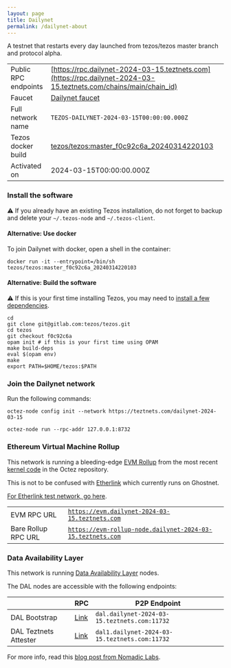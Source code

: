 ```yaml
---
layout: page
title: Dailynet
permalink: /dailynet-about
---
```


A testnet that restarts every day launched from tezos/tezos master branch and protocol alpha.

| | |
|-------|---------------------|
| Public RPC endpoints | [https://rpc.dailynet-2024-03-15.teztnets.com](https://rpc.dailynet-2024-03-15.teztnets.com/chains/main/chain_id)<br/> |
| Faucet | [Dailynet faucet](https://faucet.dailynet-2024-03-15.teztnets.com) |
| Full network name | `TEZOS-DAILYNET-2024-03-15T00:00:00.000Z` |
| Tezos docker build | [tezos/tezos:master_f0c92c6a_20240314220103](https://hub.docker.com/r/tezos/tezos/tags?page=1&ordering=last_updated&name=master_f0c92c6a_20240314220103) |
| Activated on | 2024-03-15T00:00:00.000Z |





### Install the software

⚠️  If you already have an existing Tezos installation, do not forget to backup and delete your `~/.tezos-node` and `~/.tezos-client`.



#### Alternative: Use docker

To join Dailynet with docker, open a shell in the container:

```
docker run -it --entrypoint=/bin/sh tezos/tezos:master_f0c92c6a_20240314220103
```

#### Alternative: Build the software

⚠️  If this is your first time installing Tezos, you may need to [install a few dependencies](https://tezos.gitlab.io/introduction/howtoget.html#setting-up-the-development-environment-from-scratch).

```
cd
git clone git@gitlab.com:tezos/tezos.git
cd tezos
git checkout f0c92c6a
opam init # if this is your first time using OPAM
make build-deps
eval $(opam env)
make
export PATH=$HOME/tezos:$PATH
```

### Join the Dailynet network

Run the following commands:

```
octez-node config init --network https://teztnets.com/dailynet-2024-03-15

octez-node run --rpc-addr 127.0.0.1:8732
```


### Ethereum Virtual Machine Rollup

This network is running a bleeding-edge [EVM Rollup](https://docs.etherlink.com/welcome/what-is-etherlink) from the most recent [kernel code](https://gitlab.com/tezos/tezos/-/tree/master/etherlink) in the Octez repository.

This is not to be confused with [Etherlink](https://docs.etherlink.com/get-started/connect-your-wallet-to-etherlink) which currently runs on Ghostnet.

[For Etherlink test network, go here](https://docs.etherlink.com/get-started/connect-your-wallet-to-etherlink).

| | |
|-------|---------------------|
| EVM RPC URL | [`https://evm.dailynet-2024-03-15.teztnets.com`](https://evm.dailynet-2024-03-15.teztnets.com) |
| Bare Rollup RPC URL | [`https://evm-rollup-node.dailynet-2024-03-15.teztnets.com`](https://evm-rollup-node.dailynet-2024-03-15.teztnets.com/global/block/head) |




### Data Availability Layer

This network is running [Data Availability Layer](https://tezos.gitlab.io/shell/dal.html) nodes.


The DAL nodes are accessible with the following endpoints:

| | RPC | P2P Endpoint |
|------------|---------|--------------|
| DAL Bootstrap | [Link](https://dal-bootstrap-rpc.dailynet-2024-03-15.teztnets.com/p2p/gossipsub/scores) | `dal.dailynet-2024-03-15.teztnets.com:11732` |
| DAL Teztnets Attester | [Link](https://dal-attester-rpc.dailynet-2024-03-15.teztnets.com/p2p/gossipsub/scores) | `dal1.dailynet-2024-03-15.teztnets.com:11732` |


For more info, read this [blog post from Nomadic Labs](https://research-development.nomadic-labs.com/data-availability-layer-tezos.html).



